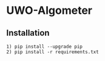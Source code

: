 # UWO-Algometer

## Installation
```
1) pip install --upgrade pip
2) pip install -r requirements.txt

```
